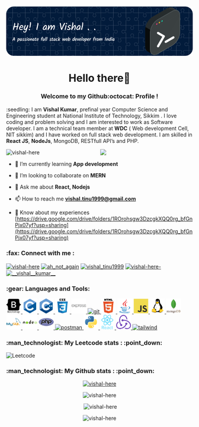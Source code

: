 ![logo](https://github.com/vishal-here/vishal-here/blob/main/github-header-image%20(1).png)
<h1 align="center">Hello there👋</h1>

<h3 align="center">  Welcome to my Github:octocat: Profile !</h3>

<p> :seedling: I am <b>Vishal Kumar</b>, prefinal year Computer Science and Engineering student at National Institute of Technology, Sikkim . I love coding and problem solving and I am interested to work as Software developer. I am a technical team member at <b>WDC</b> ( Web development Cell, NIT sikkim) and I have worked on full stack web development. I am skilled in <b>React JS</b>, <b>NodeJs</b>, MongoDB, RESTfull API’s and  PHP. </p>

<img align="right" width="250" src="https://camo.githubusercontent.com/8bf6f6d78abc81fcf9c49f10649423e73ea44bc248e83aaae8759d401c829a84/68747470733a2f2f70687973696373677572756b756c2e66696c65732e776f726470726573732e636f6d2f323031392f30322f6368617261637465722d312e676966">

<p align="left"> <img src="https://komarev.com/ghpvc/?username=vishal-here&label=Profile%20views&color=0e75b6&style=flat" alt="vishal-here" /> </p>

- 🌱 I’m currently learning **App development**

- 👯 I’m looking to collaborate on **MERN**

- 💬 Ask me about **React, Nodejs**

- 📫 How to reach me **vishal.tinu1999@gmail.com**

- 📄 Know about my experiences [https://drive.google.com/drive/folders/1ROrohsgw3DzcgkXQQ0rg_bfGnPjx07yf?usp=sharing](https://drive.google.com/drive/folders/1ROrohsgw3DzcgkXQQ0rg_bfGnPjx07yf?usp=sharing)

<h3 align="left">:fax: Connect with me :</h3>
<p align="left">
<a href="https://linkedin.com/in/vishal-here" target="blank"><img align="center" src="https://raw.githubusercontent.com/rahuldkjain/github-profile-readme-generator/master/src/images/icons/Social/linked-in-alt.svg" alt="vishal-here" height="30" width="40" /></a>
<a href="https://www.codechef.com/users/ah_not_again" target="blank"><img align="center" src="https://cdn.jsdelivr.net/npm/simple-icons@3.1.0/icons/codechef.svg" alt="ah_not_again" height="30" width="40" /></a>
<a href="https://www.hackerrank.com/vishal_tinu1999" target="blank"><img align="center" src="https://raw.githubusercontent.com/rahuldkjain/github-profile-readme-generator/master/src/images/icons/Social/hackerrank.svg" alt="vishal_tinu1999" height="30" width="40" /></a>
<a href="https://www.leetcode.com/vishal_here" target="blank"><img align="center" src="https://raw.githubusercontent.com/rahuldkjain/github-profile-readme-generator/master/src/images/icons/Social/leet-code.svg" alt="vishal-here-" height="30" width="40" /></a>
<a href="https://instagram.com/__vishal__kumar__" target="blank"><img align="center" src="https://raw.githubusercontent.com/rahuldkjain/github-profile-readme-generator/master/src/images/icons/Social/instagram.svg" alt="__vishal__kumar__" height="30" width="40" /></a>
</p>

<h3 align="left"> :gear: Languages and Tools:</h3>

<p align="left"> <a href="https://getbootstrap.com" target="_blank" rel="noreferrer"> <img src="https://raw.githubusercontent.com/devicons/devicon/master/icons/bootstrap/bootstrap-plain-wordmark.svg" alt="bootstrap" width="40" height="40"/> </a> <a href="https://www.cprogramming.com/" target="_blank" rel="noreferrer"> <img src="https://raw.githubusercontent.com/devicons/devicon/master/icons/c/c-original.svg" alt="c" width="40" height="40"/> </a> <a href="https://www.w3schools.com/cpp/" target="_blank" rel="noreferrer"> <img src="https://raw.githubusercontent.com/devicons/devicon/master/icons/cplusplus/cplusplus-original.svg" alt="cplusplus" width="40" height="40"/> </a> <a href="https://www.w3schools.com/css/" target="_blank" rel="noreferrer"> <img src="https://raw.githubusercontent.com/devicons/devicon/master/icons/css3/css3-original-wordmark.svg" alt="css3" width="40" height="40"/> </a> <a href="https://expressjs.com" target="_blank" rel="noreferrer"> <img src="https://raw.githubusercontent.com/devicons/devicon/master/icons/express/express-original-wordmark.svg" alt="express" width="40" height="40"/> </a> <a href="https://git-scm.com/" target="_blank" rel="noreferrer"> <img src="https://www.vectorlogo.zone/logos/git-scm/git-scm-icon.svg" alt="git" width="40" height="40"/> </a> <a href="https://www.w3.org/html/" target="_blank" rel="noreferrer"> <img src="https://raw.githubusercontent.com/devicons/devicon/master/icons/html5/html5-original-wordmark.svg" alt="html5" width="40" height="40"/> </a> <a href="https://www.java.com" target="_blank" rel="noreferrer"> <img src="https://raw.githubusercontent.com/devicons/devicon/master/icons/java/java-original.svg" alt="java" width="40" height="40"/> </a> <a href="https://developer.mozilla.org/en-US/docs/Web/JavaScript" target="_blank" rel="noreferrer"> <img src="https://raw.githubusercontent.com/devicons/devicon/master/icons/javascript/javascript-original.svg" alt="javascript" width="40" height="40"/> </a> <a href="https://www.linux.org/" target="_blank" rel="noreferrer"> <img src="https://raw.githubusercontent.com/devicons/devicon/master/icons/linux/linux-original.svg" alt="linux" width="40" height="40"/> </a> <a href="https://www.mongodb.com/" target="_blank" rel="noreferrer"> <img src="https://raw.githubusercontent.com/devicons/devicon/master/icons/mongodb/mongodb-original-wordmark.svg" alt="mongodb" width="40" height="40"/> </a> <a href="https://www.mysql.com/" target="_blank" rel="noreferrer"> <img src="https://raw.githubusercontent.com/devicons/devicon/master/icons/mysql/mysql-original-wordmark.svg" alt="mysql" width="40" height="40"/> </a> <a href="https://nodejs.org" target="_blank" rel="noreferrer"> <img src="https://raw.githubusercontent.com/devicons/devicon/master/icons/nodejs/nodejs-original-wordmark.svg" alt="nodejs" width="40" height="40"/> </a> <a href="https://www.php.net" target="_blank" rel="noreferrer"> <img src="https://raw.githubusercontent.com/devicons/devicon/master/icons/php/php-original.svg" alt="php" width="40" height="40"/> </a> <a href="https://postman.com" target="_blank" rel="noreferrer"> <img src="https://www.vectorlogo.zone/logos/getpostman/getpostman-icon.svg" alt="postman" width="40" height="40"/> </a> <a href="https://www.python.org" target="_blank" rel="noreferrer"> <img src="https://raw.githubusercontent.com/devicons/devicon/master/icons/python/python-original.svg" alt="python" width="40" height="40"/> </a> <a href="https://reactjs.org/" target="_blank" rel="noreferrer"> <img src="https://raw.githubusercontent.com/devicons/devicon/master/icons/react/react-original-wordmark.svg" alt="react" width="40" height="40"/> </a> <a href="https://redux.js.org" target="_blank" rel="noreferrer"> <img src="https://raw.githubusercontent.com/devicons/devicon/master/icons/redux/redux-original.svg" alt="redux" width="40" height="40"/> </a> <a href="https://tailwindcss.com/" target="_blank" rel="noreferrer"> <img src="https://www.vectorlogo.zone/logos/tailwindcss/tailwindcss-icon.svg" alt="tailwind" width="40" height="40"/> </a> </p>

<h3> :man_technologist: My Leetcode stats : :point_down: </h3>

![Leetcode](https://leetcard.jacoblin.cool/vishal_here?ext=activity)

<h3> :man_technologist: My Github stats : :point_down: </h3>

<p align="center"> <a href="https://github.com/ryo-ma/github-profile-trophy"><img src="https://github-profile-trophy.vercel.app/?username=vishal-here" alt="vishal-here" /></a> </p>

<p align="center"><img  src="https://github-readme-stats.vercel.app/api/top-langs?username=vishal-here&show_icons=true&locale=en&layout=compact" alt="vishal-here" /></p>

<p align="center">&nbsp;<img  src="https://github-readme-stats.vercel.app/api?username=vishal-here&show_icons=true&locale=en" alt="vishal-here" /></p>

<p align="center"><img  src="https://github-readme-streak-stats.herokuapp.com/?user=vishal-here&" alt="vishal-here" /></p>

